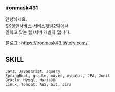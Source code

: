 ### ironmask431

안녕하세요.   
SK엠앤서비스 서비스개발2팀에서    
일하고 있는 웹/서버 개발자 입니다.

블로그 : https://ironmask43.tistory.com/

## SKILL
    Java, Javascript, Jquery   
    SpringBoot, gradle, maven, mybatis, JPA, Junit   
    Oracle, Mysql, MariaDB 
    Linux, Tomcat, AWS, Git, Jira      
